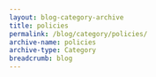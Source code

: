 ```yaml
---
layout: blog-category-archive
title: policies
permalink: /blog/category/policies/
archive-name: policies
archive-type: Category
breadcrumb: blog
---
```

